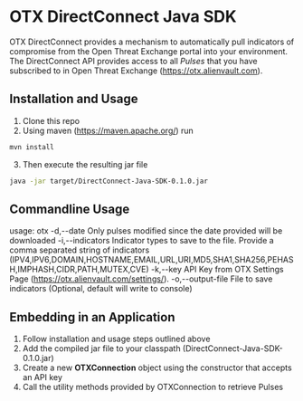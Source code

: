 # OTX DirectConnect Java SDK
OTX DirectConnect provides a mechanism to automatically pull indicators of compromise from the Open Threat Exchange portal into your environment.  The DirectConnect API provides access to all _Pulses_ that you have subscribed to in Open Threat Exchange (https://otx.alienvault.com).

## Installation and Usage
1. Clone this repo
2. Using maven (https://maven.apache.org/) run
``` bash
mvn install
```
3. Then execute the resulting jar file
``` bash
java -jar target/DirectConnect-Java-SDK-0.1.0.jar
```

## Commandline Usage

usage: otx
 -d,--date <arg>          Only pulses modified since the date provided will be downloaded
 -i,--indicators <arg>    Indicator types to save to the file. Provide a comma separated string of indicators
                          (IPV4,IPV6,DOMAIN,HOSTNAME,EMAIL,URL,URI,MD5,SHA1,SHA256,PEHASH,IMPHASH,CIDR,PATH,MUTEX,CVE)
 -k,--key <arg>           API Key from OTX Settings Page (https://otx.alienvault.com/settings/).
 -o,--output-file <arg>   File to save indicators (Optional, default will write to console)

## Embedding in an Application

1. Follow installation and usage steps outlined above
2. Add the compiled jar file to your classpath (DirectConnect-Java-SDK-0.1.0.jar)
3. Create a new **OTXConnection** object using the constructor that accepts an API key
4. Call the utility methods provided by OTXConnection to retrieve Pulses
